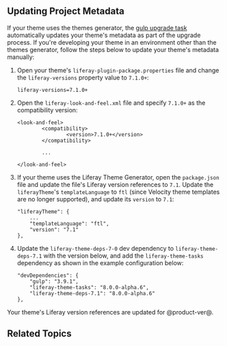 ## Updating Project Metadata [](id=updating-project-metadata)

If your theme uses the themes generator, the 
[gulp upgrade task]() 
automatically updates your theme's metadata as part of the upgrade process. If 
you're developing your theme in an environment other than the themes generator, 
follow the steps below to update your theme's metadata manually:

1.  Open your theme's `liferay-plugin-package.properties` file and change the 
    `liferay-versions` property value to `7.1.0+`: 

        liferay-versions=7.1.0+

2.  Open the `liferay-look-and-feel.xml` file and specify `7.1.0+` as the 
    compatibility version: 

        <look-and-feel>
                <compatibility>
                        <version>7.1.0+</version>
                </compatibility>

                ...

        </look-and-feel>

3.  If your theme uses the Liferay Theme Generator, open the `package.json` file 
    and update the file's Liferay version references to `7.1`. Update the 
    `liferayTheme`'s `templateLanguage` to `ftl` (since Velocity theme templates 
    are no longer supported), and update its `version` to `7.1`:

        "liferayTheme": {
        	...
        	"templateLanguage": "ftl",
        	"version": "7.1"
        },

4.  Update the `liferay-theme-deps-7-0` dev dependency to 
    `liferay-theme-deps-7.1` with the version below, and add the 
    `liferay-theme-tasks` dependency as shown in the example configuration 
    below: 

        "devDependencies": {
        	"gulp": "3.9.1",
        	"liferay-theme-tasks": "8.0.0-alpha.6",
        	"liferay-theme-deps-7.1": "8.0.0-alpha.6"
        },

Your theme's Liferay version references are updated for @product-ver@.

## Related Topics [](id=related-topics)

[]()

[]()
